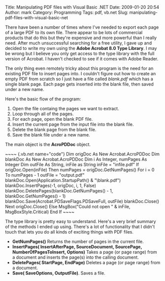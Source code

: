 Title: Manipulating PDF files with Visual Basic .NET
Date: 2009-01-20 20:54
Author: mark
Category: Programming
Tags: pdf, vb.net
Slug: manipulating-pdf-files-with-visual-basic-net

There have been a number of times where I've needed to export each page
of a large PDF to its own file. There appear to be lots of commercial
products that do this but they're expensive and more powerful than I
really need. After much unsuccessful searching for a free utility, I
gave up and decided to write my own using the **Adobe Acrobat 8.0 Type
Library**. I may be wrong but I believe you only get access to the type
library with the full version of Acrobat. I haven't checked to see if it
comes with Adobe Reader.

The only thing even remotely tricky about this program is the need for
an existing PDF file to insert pages into. I couldn't figure out how to
create an empty PDF from scratch so I just have a file called
*blank.pdf* which has a single blank page. Each page gets inserted into
the blank file, then saved under a new name.

Here's the basic flow of the program:

1.  Open the file containg the pages we want to extract.
2.  Loop through all of the pages.
3.  For each page, open the blank PDF file.
4.  Insert the current page from the input file into the blank file.
5.  Delete the blank page from the blank file.
6.  Save the blank file under a new name.

</p>

The main object is the **AcroPDDoc** object.

<p>
~~~~ {.vb.net name="code"}
        Dim origDoc As New Acrobat.AcroPDDoc        Dim blankDoc As New Acrobat.AcroPDDoc        Dim i As Integer, numPages As Integer        Dim outFile As String, inFile as String        inFile = "infile.pdf"        If origDoc.Open(inFile) Then            numPages = origDoc.GetNumPages()            For i = 0 To numPages - 1                outFile = "output.pdf"                blankDoc.Open(Application.StartupPath() & "\blank.pdf")                blankDoc.InsertPages(-1, origDoc, i, 1, False)                blankDoc.DeletePages(blankDoc.GetNumPages() - 1, blankDoc.GetNumPages() - 1)                blankDoc.Save(Acrobat.PDSaveFlags.PDSaveFull, outFile)                blankDoc.Close()            Next            origDoc.Close()        Else            MsgBox("Could not open " & inFile, MsgBoxStyle.Critical)        End If
~~~~

</p>

The type library is pretty easy to understand. Here's a very brief
summary of the methods I ended up using. There's a lot of functionality
that I didn't touch that lets you do all kinds of exciting things with
PDF files.

-   **GetNumPages()** Returns the number of pages in the current file.
-   **InsertPages( InsertAfterPage, SourceDocument, SourcePage,
    NumberOfPagesToInsert, Options)** Takes a page (or page range) from
    a document and inserts the page(s) into the calling document.
-   **DeletePages( StartPage, EndPage)** Deletes a page (or page range)
    from a document.
-   **Save( SaveOptions, OutputFile)**. Saves a file.

</p>

